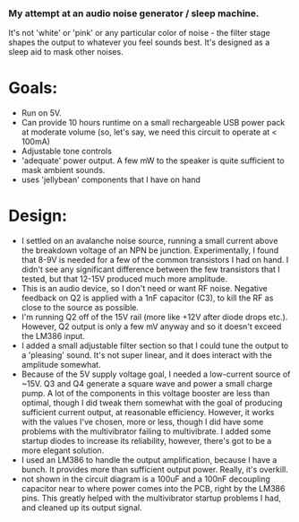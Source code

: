 ### My attempt at an audio noise generator / sleep machine.
It's not 'white' or 'pink' or any particular color of noise - the filter stage shapes the output to whatever you feel sounds best. It's designed as a sleep aid to mask other noises.

# Goals:
- Run on 5V.
- Can provide 10 hours runtime on a small rechargeable USB power pack at moderate volume (so, let's say, we need this circuit to operate at < 100mA)
- Adjustable tone controls
- 'adequate' power output. A few mW to the speaker is quite sufficient to mask ambient sounds.
- uses 'jellybean' components that I have on hand

# Design:
- I settled on an avalanche noise source, running a small current above the breakdown voltage of an NPN be junction. Experimentally, I found that 8-9V is needed for a few of the common transistors I had on hand. I didn't see any significant difference between the few transistors that I tested, but that 12-15V produced much more amplitude.
- This is an audio device, so I don't need or want RF noise. Negative feedback on Q2 is applied with a 1nF capacitor (C3), to kill the RF as close to the source as possible.
- I'm running Q2 off of the 15V rail (more like +12V after diode drops etc.). However, Q2 output is only a few mV anyway and so it doesn't exceed the LM386 input. 
- I added a small adjustable filter section so that I could tune the output to a 'pleasing' sound. It's not super linear, and it does interact with the amplitude somewhat. 
- Because of the 5V supply voltage goal, I needed a low-current source of ~15V. Q3 and Q4 generate a square wave and power a small charge pump. A lot of the components in this voltage booster are less than optimal, though I did tweak them somewhat with the goal of producing sufficient current output, at reasonable efficiency. However, it works with the values I've chosen, more or less, though I did have some problems with the multivibrator failing to multivibrate. I added some startup diodes to increase its reliability, however, there's got to be a more elegant solution. 
- I used an LM386 to handle the output amplification, because I have a bunch. It provides more than sufficient output power. Really, it's overkill. 
- not shown in the circuit diagram is a 100uF and a 100nF decoupling capacitor near to where power comes into the PCB, right by the LM386 pins. This greatly helped with the multivibrator startup problems I had, and cleaned up its output signal.
